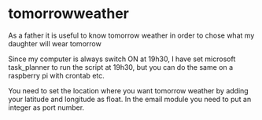 # tomorrowweather
As a father it is useful to know tomorrow weather in order to chose  what my daughter will wear tomorrow 

Since my computer is always switch ON at 19h30, I have set microsoft task_planner to run the script at 19h30, but you can do the same on a raspberry pi with crontab etc.

You need to set the location where you want tomorrow weather by adding your latitude and longitude as float.
In the email module you need to put an integer as port number.
